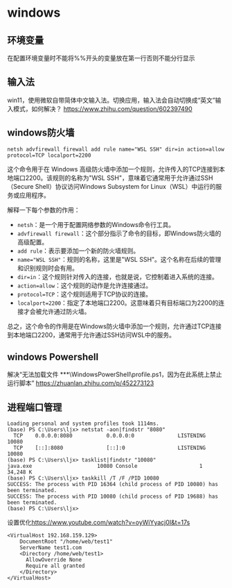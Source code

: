 # windows

## 环境变量

在配置环境变量时不能将%%开头的变量放在第一行否则不能分行显示

## 输入法

win11，使用微软自带简体中文输入法。切换应用，输入法会自动切换成“英文”输入模式，如何解决？
<https://www.zhihu.com/question/602397490>

## windows防火墙

`netsh advfirewall firewall add rule name="WSL SSH" dir=in action=allow protocol=TCP localport=2200`

这个命令用于在 Windows 高级防火墙中添加一个规则，允许传入的TCP连接到本地端口2200。该规则的名称为"WSL SSH"，意味着它通常用于允许通过SSH（Secure Shell）协议访问Windows Subsystem for Linux（WSL）中运行的服务或应用程序。

解释一下每个参数的作用：
- `netsh`：是一个用于配置网络参数的Windows命令行工具。
- `advfirewall firewall`：这个部分指示了命令的目标，即Windows防火墙的高级配置。
- `add rule`：表示要添加一个新的防火墙规则。
- `name="WSL SSH"`：规则的名称，这里是"WSL SSH"。这个名称在后续的管理和识别规则时会有用。
- `dir=in`：这个规则针对传入的连接，也就是说，它控制着进入系统的连接。
- `action=allow`：这个规则的动作是允许连接通过。
- `protocol=TCP`：这个规则适用于TCP协议的连接。
- `localport=2200`：指定了本地端口2200。这意味着只有目标端口为2200的连接才会被允许通过防火墙。

总之，这个命令的作用是在Windows防火墙中添加一个规则，允许通过TCP连接到本地端口2200，通常用于允许通过SSH访问WSL中的服务。

## windows Powershell

解决“无法加载文件 ***\WindowsPowerShell\profile.ps1，因为在此系统上禁止运行脚本”
<https://zhuanlan.zhihu.com/p/452273123>

## 进程端口管理

```shell
Loading personal and system profiles took 1114ms.
(base) PS C:\Users\ljx> netstat -aon|findstr "8080"
  TCP    0.0.0.0:8080           0.0.0.0:0              LISTENING       10080
  TCP    [::]:8080              [::]:0                 LISTENING       10080
(base) PS C:\Users\ljx> tasklist|findstr "10080"
java.exe                     10080 Console                    1     34,248 K
(base) PS C:\Users\ljx> taskkill /T /F /PID 10080
SUCCESS: The process with PID 16364 (child process of PID 10080) has been terminated.
SUCCESS: The process with PID 10080 (child process of PID 19688) has been terminated.
(base) PS C:\Users\ljx>
```


设置优化<https://www.youtube.com/watch?v=oyWiYyacj0I&t=17s>


```
<VirtualHost 192.168.159.129>
    DocumentRoot "/home/web/test1"
    ServerName test1.com
    <Directory /home/web/test1>
      AllowOverride None
      Require all granted
    </Directory>
</VirtualHost>
```